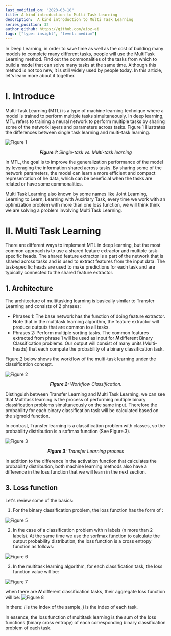 ```yaml
---
last_modified_on: "2023-03-18"
title: A kind introduction to Multi Task Learning
description:  A kind introduction to Multi Task Learning
series_position: 32
author_github: https://github.com/aioz-ai
tags: ["type: insight", "level: medium"]
---
```

In Deep Learning, in order to save time as well as the cost of building many models to complete many different tasks, people will use the MultiTask Learning method. Find out the commonalities of the tasks from which to build a model that can solve many tasks at the same time. Although this method is not too new, it is still widely used by people today. In this article, let's learn more about it together.
# I. Introduce
Multi-Task Learning (MTL) is a type of machine learning technique where a model is trained to perform multiple tasks simultaneously. In deep learning, MTL refers to training a neural network to perform multiple tasks by sharing some of the network layers and parameters across tasks. Figure 1 illustrates the differences between single task learning and multi-task learning.

![Figure 1](https://drive.google.com/uc?export=view&id=1aMlF_WQMTlL2OhtsOeKErPrDvd2KocEl)*<center>**Figure 1:** Single-task vs. Multi-task learning </center>*

In MTL, the goal is to improve the generalization performance of the model by leveraging the information shared across tasks. By sharing some of the network parameters, the model can learn a more efficient and compact representation of he data, which can be beneficial when the tasks are related or have some commonalities.

Multi Task Learning also known by some names like Joint Learning, Learning to Learn, Learning with Auxiriary Task, every time we work with an optimization problem with more than one loss function, we will think think we are solving a problem involving Multi Task Learning.

# II. Multi Task Learning
There are different ways to implement MTL in deep learning, but the most common approach is to use a shared feature extractor and multiple task-specific heads. The shared feature extractor is a part of the network that is shared across tasks and is used to extract features from the input data. The task-specific heads are used to make predictions for each task and are typically connected to the shared feature extractor.
## 1. Architecture

The architecture of multitasking learning is basically similar to Transfer Learning and consists of 2 phrases:
* Phrases 1: The base network has the function of doing feature extractor. Note that in the multitask learning algorithm, the feature extractor will produce outputs that are common to all tasks.
* Phrases 2: Perform multiple sorting tasks. The common features extracted from phrase 1 will be used as input for ***N*** different Binary Classification problems. Our output will consist of many units (Multi-heads) that each compute the probability of a binary classification task.

Figure.2 below shows the workflow of the multi-task learning under the classification concept.

![Figure 2](https://drive.google.com/uc?export=view&id=1yUpFquqRGCRa8WJnWe_YKN653BwMM1A9)*<center>**Figure 2:** Workflow Classification. </center>*

Distinguish between Transfer Learning and Multi Task Learning, we can see that Multitask learning is the process of performing multiple binary classification problems simultaneously on the same input. Therefore the probability for each binary classification task will be calculated based on the sigmoid function.

In contrast, Transfer learning is a classification problem with classes, so the probability distribution is a softmax function (See Figure.3).

![Figure 3](https://drive.google.com/uc?export=view&id=1vSLeQU5e421z0Po0nf9UEnoHyIDtFGEl)*<center>**Figure 3:** Transfer Learning process </center>*

In addition to the difference in the activation function that calculates the probability distribution, both machine learning methods also have a difference in the loss function that we will learn in the next section.

## 3. Loss function
Let's review some of the basics:
1. For the binary classification problem, the loss function has the form of :

![Figure 5](https://drive.google.com/uc?export=view&id=1Af3XnkLat6nqsxnGFJAsHpQWvcJ9PFxN)

2. In the case of a classification problem with n labels (n more than 2 labels). At the same time we use the sorfmax function to calculate the output probability distribution, the loss function is a cross entropy function as follows:

![Figure 6](https://drive.google.com/uc?export=view&id=1TWWXnccye69CjxH-5tFr8H9WIqloJRXH)

3. In the multitask learning algorithm, for each classification task, the loss function value will be:

![Figure 7](https://drive.google.com/uc?export=view&id=1jwsPjviBUDKdGi7LbMLvAHFH_5MSoYTI)

when there are ***N*** different classification tasks, their aggregate loss function will be:
![Figure 8](https://drive.google.com/uc?export=view&id=1hP4eGdEaBdXZQCpUM3sLZvZaskKRzb9O)


In there: *i* is the index of the sample, *j* is the index of each task.

In essence, the loss function of multitask learning is the sum of the loss functions (binary cross entropy) of each corresponding binary classification problem of each task.